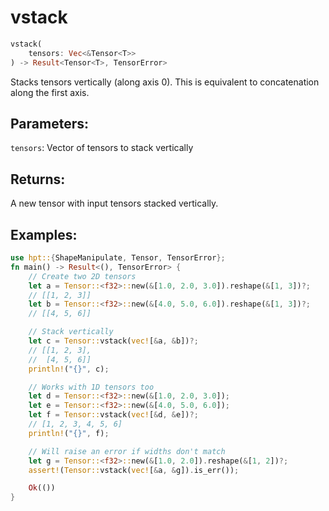 # vstack
```rust
vstack(
    tensors: Vec<&Tensor<T>>
) -> Result<Tensor<T>, TensorError>
```
Stacks tensors vertically (along axis 0). This is equivalent to concatenation along the first axis.

## Parameters:
`tensors`: Vector of tensors to stack vertically

## Returns:
A new tensor with input tensors stacked vertically.

## Examples:
```rust
use hpt::{ShapeManipulate, Tensor, TensorError};
fn main() -> Result<(), TensorError> {
    // Create two 2D tensors
    let a = Tensor::<f32>::new(&[1.0, 2.0, 3.0]).reshape(&[1, 3])?;
    // [[1, 2, 3]]
    let b = Tensor::<f32>::new(&[4.0, 5.0, 6.0]).reshape(&[1, 3])?;
    // [[4, 5, 6]]

    // Stack vertically
    let c = Tensor::vstack(vec![&a, &b])?;
    // [[1, 2, 3],
    //  [4, 5, 6]]
    println!("{}", c);

    // Works with 1D tensors too
    let d = Tensor::<f32>::new(&[1.0, 2.0, 3.0]);
    let e = Tensor::<f32>::new(&[4.0, 5.0, 6.0]);
    let f = Tensor::vstack(vec![&d, &e])?;
    // [1, 2, 3, 4, 5, 6]
    println!("{}", f);

    // Will raise an error if widths don't match
    let g = Tensor::<f32>::new(&[1.0, 2.0]).reshape(&[1, 2])?;
    assert!(Tensor::vstack(vec![&a, &g]).is_err());

    Ok(())
}
```
